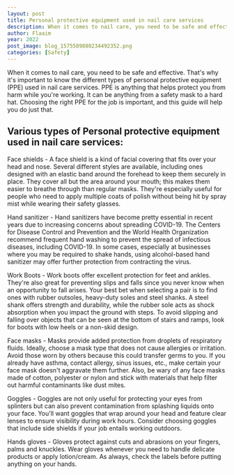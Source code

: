 ```yaml
---
layout: post
title: Personal protective equipment used in nail care services
description: When it comes to nail care, you need to be safe and effective. That's why it's important to know the different types of personal protective equipment (PPE) used in nail care services. PPE is anything that helps protect you from harm while you're working
author: Flaaim
year: 2022
post_image: blog_1575589880234492352.png
categories: [Safety]
---
```


When it comes to nail care, you need to be safe and effective. That's why it's important to know the different types of personal protective equipment (PPE) used in nail care services. PPE is anything that helps protect you from harm while you're working. It can be anything from a safety mask to a hard hat. Choosing the right PPE for the job is important, and this guide will help you do just that.

## Various types of Personal protective equipment used in nail care services:


Face shields - A face shield is a kind of facial covering that fits over your head and nose. Several different styles are available, including ones designed with an elastic band around the forehead to keep them securely in place. They cover all but the area around your mouth; this makes them easier to breathe through than regular masks. They're especially useful for people who need to apply multiple coats of polish without being hit by spray mist while wearing their safety glasses.

Hand sanitizer - Hand sanitizers have become pretty essential in recent years due to increasing concerns about spreading COVID-19. The Centers for Disease Control and Prevention and the World Health Organization recommend frequent hand washing to prevent the spread of infectious diseases, including COVID-19. In some cases, especially at businesses where you may be required to shake hands, using alcohol-based hand sanitizer may offer further protection from contracting the virus.

Work Boots - Work boots offer excellent protection for feet and ankles. They're also great for preventing slips and falls since you never know when an opportunity to fall arises. Your best bet when selecting a pair is to find ones with rubber outsoles, heavy-duty soles and steel shanks. A steel shank offers strength and durability, while the rubber sole acts as shock absorption when you impact the ground with steps. To avoid slipping and falling over objects that can be seen at the bottom of stairs and ramps, look for boots with low heels or a non-skid design.

Face masks - Masks provide added protection from droplets of respiratory fluids. Ideally, choose a mask type that does not cause allergies or irritation. Avoid those worn by others because this could transfer germs to you. If you already have asthma, contact allergy, sinus issues, etc., make certain your face mask doesn't aggravate them further. Also, be wary of any face masks made of cotton, polyester or nylon and stick with materials that help filter out harmful contaminants like dust mites.

Goggles - Goggles are not only useful for protecting your eyes from splinters but can also prevent contamination from splashing liquids onto your face. You'll want goggles that wrap around your head and feature clear lenses to ensure visibility during work hours. Consider choosing goggles that include side shields if your job entails working outdoors.

Hands gloves - Gloves protect against cuts and abrasions on your fingers, palms and knuckles. Wear gloves whenever you need to handle delicate products or apply lotion/cream. As always, check the labels before putting anything on your hands.
